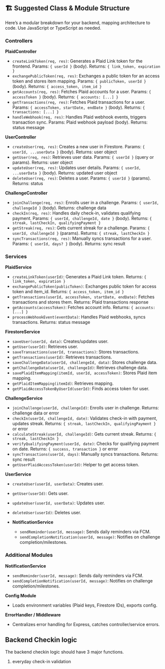 ## 🏗️ Suggested Class & Module Structure

Here’s a modular breakdown for your backend, mapping architecture to code. Use JavaScript or TypeScript as needed.

### Controllers

**PlaidController**
  - `createLinkToken(req, res)`: Generates a Plaid Link token for the frontend. Params: `{ userId }` (body). Returns: `{ link_token, expiration }`
  - `exchangePublicToken(req, res)`: Exchanges a public token for an access token and stores item mapping. Params: `{ publicToken, userId }` (body). Returns: `{ access_token, item_id }`
  - `getAccounts(req, res)`: Fetches Plaid accounts for a user. Params: `{ accessToken }` (body). Returns: `{ accounts: [...] }`
  - `getTransactions(req, res)`: Fetches Plaid transactions for a user. Params: `{ accessToken, startDate, endDate }` (body). Returns: `{ transactions: [...] }`
  - `handleWebhook(req, res)`: Handles Plaid webhook events, triggers transaction sync. Params: Plaid webhook payload (body). Returns: status message

**UserController**
  - `createUser(req, res)`: Creates a new user in Firestore. Params: `{ userId, ...userData }` (body). Returns: user object
  - `getUser(req, res)`: Retrieves user data. Params: `{ userId }` (query or params). Returns: user object
  - `updateUser(req, res)`: Updates user details. Params: `{ userId, ...userData }` (body). Returns: updated user object
  - `deleteUser(req, res)`: Deletes a user. Params: `{ userId }` (params). Returns: status

**ChallengeController**
  - `joinChallenge(req, res)`: Enrolls user in a challenge. Params: `{ userId, challengeId }` (body). Returns: challenge data
  - `checkIn(req, res)`: Handles daily check-in, validates qualifying payment. Params: `{ userId, challengeId, date }` (body). Returns: `{ streak, lastCheckIn, qualifyingPayment }`
  - `getStreak(req, res)`: Gets current streak for a challenge. Params: `{ userId, challengeId }` (params). Returns: `{ streak, lastCheckIn }`
  - `syncTransactions(req, res)`: Manually syncs transactions for a user. Params: `{ userId, days? }` (body). Returns: sync result


### Services

**PlaidService**
  - `createLinkToken(userId)`: Generates a Plaid Link token. Returns: `{ link_token, expiration }`
  - `exchangePublicToken(publicToken)`: Exchanges public token for access token and item_id. Returns: `{ access_token, item_id }`
  - `getTransactions(userId, accessToken, startDate, endDate)`: Fetches transactions and stores them. Returns: Plaid transactions response
  - `getAccounts(accessToken)`: Fetches account info. Returns: `{ accounts: [...] }`
  - `processWebhookEvent(eventData)`: Handles Plaid webhooks, syncs transactions. Returns: status message

**FirestoreService**
  - `saveUser(userId, data)`: Creates/updates user.
  - `getUser(userId)`: Retrieves user.
  - `saveTransactions(userId, transactions)`: Stores transactions.
  - `getTransactions(userId)`: Retrieves transactions.
  - `saveChallengeData(userId, challengeId, data)`: Stores challenge data.
  - `getChallengeData(userId, challengeId)`: Retrieves challenge data.
  - `savePlaidItemMapping(itemId, userId, accessToken)`: Stores Plaid item mapping.
  - `getPlaidItemMapping(itemId)`: Retrieves mapping.
  - `getPlaidAccessTokenByUserId(userId)`: Finds access token for user.

**ChallengeService**
  - `joinChallenge(userId, challengeId)`: Enrolls user in challenge. Returns: challenge data or error
  - `checkIn(userId, challengeId, date)`: Validates check-in with payment, updates streak. Returns: `{ streak, lastCheckIn, qualifyingPayment }` or error
  - `calculateStreak(userId, challengeId)`: Gets current streak. Returns: `{ streak, lastCheckIn }`
  - `verifyQualifyingPayment(userId, date)`: Checks for qualifying payment on date. Returns: `{ success, transaction }` or error
  - `syncTransactions(userId, days)`: Manually syncs transactions. Returns: sync result
  - `getUserPlaidAccessToken(userId)`: Helper to get access token.

**UserService**
  - `createUser(userId, userData)`: Creates user.
  - `getUser(userId)`: Gets user.
  - `updateUser(userId, userData)`: Updates user.
  - `deleteUser(userId)`: Deletes user.

- **NotificationService**
  - `sendReminder(userId, message)`: Sends daily reminders via FCM.
  - `sendCompletionNotification(userId, message)`: Notifies on challenge completion/milestones.

### Additional Modules

**NotificationService**
  - `sendReminder(userId, message)`: Sends daily reminders via FCM.
  - `sendCompletionNotification(userId, message)`: Notifies on challenge completion/milestones.

**Config Module**
  - Loads environment variables (Plaid keys, Firestore IDs), exports config.

**ErrorHandler / Middleware**
  - Centralizes error handling for Express, catches controller/service errors.

## Backend Checkin logic

The backend checkin logic should have 3 major functions. 

1. everyday check-in validation
